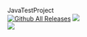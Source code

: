 JavaTestProject  
[![Github All Releases](https://img.shields.io/github/downloads/steveal/JavaTestProject/total.svg)]()
[![](https://img.shields.io/badge/language-java-orange.svg)]()  
[![](https://www.travis-ci.org/steveal/JavaTestProject.svg?branch=master)](https://www.travis-ci.org/steveal/JavaTestProject)
